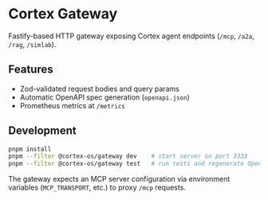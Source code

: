 # Cortex Gateway

Fastify-based HTTP gateway exposing Cortex agent endpoints (`/mcp`, `/a2a`, `/rag`, `/simlab`).

## Features
- Zod-validated request bodies and query params
- Automatic OpenAPI spec generation (`openapi.json`)
- Prometheus metrics at `/metrics`

## Development
```bash
pnpm install
pnpm --filter @cortex-os/gateway dev    # start server on port 3333
pnpm --filter @cortex-os/gateway test   # run tests and regenerate OpenAPI
```

The gateway expects an MCP server configuration via environment variables (`MCP_TRANSPORT`, etc.) to proxy `/mcp` requests.
